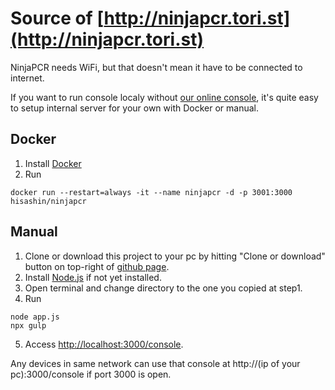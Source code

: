 # Source of [http://ninjapcr.tori.st](http://ninjapcr.tori.st)

NinjaPCR needs WiFi, but that doesn't mean it have to be connected to internet.

If you want to run console localy without [our online console](http://ninjapcr.tori.st/console/), it's quite easy to setup internal server for your own with Docker or manual.

## Docker

1. Install [Docker](https://www.docker.com/)
2. Run
```
docker run --restart=always -it --name ninjapcr -d -p 3001:3000 hisashin/ninjapcr
```

## Manual

1. Clone or download this project to your pc by hitting "Clone or download" button on top-right of [github page](https://github.com/hisashin/NinjaPCR-web).
2. Install [Node.js](https://nodejs.org/en/download/) if not yet installed.
3. Open terminal and change directory to the one you copied at step1.
4. Run
```
node app.js
npx gulp
```
5. Access [http://localhost:3000/console](http://localhost:3000/console). 

Any devices in same network can use that console at http://(ip of your pc):3000/console if port 3000 is open.


